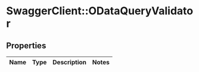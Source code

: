 # SwaggerClient::ODataQueryValidator

## Properties
Name | Type | Description | Notes
------------ | ------------- | ------------- | -------------


